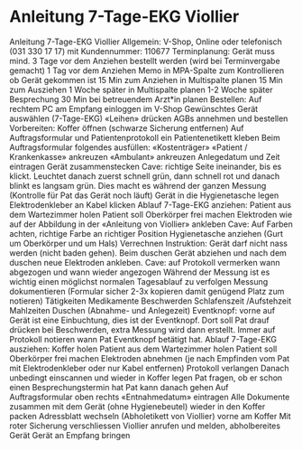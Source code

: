 # Anleitung 7-Tage-EKG Viollier

Anleitung 7-Tage-EKG Viollier
Allgemein:
V-Shop, Online oder telefonisch (031 330 17 17) mit Kundennummer: 110677
Terminplanung:
Gerät muss mind. 3 Tage vor dem Anziehen bestellt werden (wird bei Terminvergabe gemacht)
1 Tag vor dem Anziehen Memo in MPA-Spalte zum Kontrollieren ob Gerät gekommen ist
15 Min zum Anziehen in Multispalte planen
15 Min zum Ausziehen 1 Woche später in Multispalte planen
1-2 Woche später Besprechung 30 Min bei betreuendem Arzt*in planen
Bestellen:
Auf rechtem PC am Empfang einloggen im V-Shop
Gewünschtes Gerät auswählen (7-Tage-EKG)
«Leihen» drücken
AGBs annehmen und bestellen
Vorbereiten:
Koffer öffnen (schwarze Sicherung entfernen)
Auf Auftragsformular und Patientenprotokoll ein Patientenetikett kleben
Beim Auftragsformular folgendes ausfüllen:
«Kostenträger» «Patient / Krankenkasse» ankreuzen
«Ambulant» ankreuzen
Anlegedatum und Zeit eintragen
Gerät zusammenstecken
Cave: richtige Seite ineinander, bis es klickt. Leuchtet danach zuerst schnell grün, dann schnell rot und danach blinkt es langsam grün. Dies macht es während der ganzen Messung (Kontrolle für Pat das Gerät noch läuft)
Gerät in die Hygienetasche legen
Elektrodenkleber an Kabel klicken
Ablauf 7-Tage-EKG anziehen:
Patient aus dem Wartezimmer holen
Patient soll Oberkörper frei machen
Elektroden wie auf der Abbildung in der «Anleitung von Viollier» ankleben
Cave: Auf Farben achten, richtige Farbe an richtiger Position
Hygienetasche anziehen (Gurt um Oberkörper und um Hals)
Verrechnen
Instruktion:
Gerät darf nicht nass werden (nicht baden gehen). Beim duschen Gerät abziehen und nach dem duschen neue Elektroden ankleben.
Cave: auf Protokoll vermerken wann abgezogen und wann wieder angezogen
Während der Messung ist es wichtig einen möglichst normalen Tagesablauf zu verfolgen
Messung dokumentieren (Formular sicher 2-3x kopieren damit genügend Platz zum notieren)
Tätigkeiten
Medikamente
Beschwerden
Schlafenszeit /Aufstehzeit
Mahlzeiten
Duschen (Abnahme- und Anlegezeit)
Eventknopf: vorne auf Gerät ist eine Einbuchtung, dies ist der Eventknopf. Dort soll Pat drauf drücken bei Beschwerden, extra Messung wird dann erstellt. Immer auf Protokoll notieren wann Pat Eventknopf betätigt hat.
Ablauf 7-Tage-EKG ausziehen:
Koffer holen
Patient aus dem Wartezimmer holen
Patient soll Oberkörper frei machen
Elektroden abnehmen (je nach Empfinden vom Pat mit Elektrodenkleber oder nur Kabel entfernen)
Protokoll verlangen  Danach unbedingt einscannen und wieder in Koffer legen
Pat fragen, ob er schon einen Besprechungstermin hat
Pat kann danach gehen
Auf Auftragsformular oben rechts «Entnahmedatum» eintragen
Alle Dokumente zusammen mit dem Gerät (ohne Hygienebeutel) wieder in den Koffer packen
Adressblatt wechseln (Abholetikett von Viollier) vorne am Koffer
Mit roter Sicherung verschliessen
Viollier anrufen und melden, abholbereites Gerät
Gerät an Empfang bringen